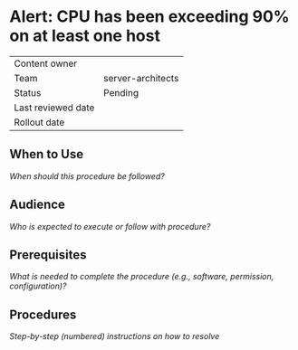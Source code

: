 # Alert: CPU has been exceeding 90% on at least one host

|||
|-|-|
|Content owner||
|Team|server-architects|
|Status|Pending|
|Last reviewed date||
|Rollout date||

## When to Use
*When should this procedure be followed?*

## Audience
*Who is expected to execute or follow with procedure?*

## Prerequisites
*What is needed to complete the procedure (e.g., software, permission, configuration)?*

## Procedures
*Step-by-step (numbered) instructions on how to resolve*